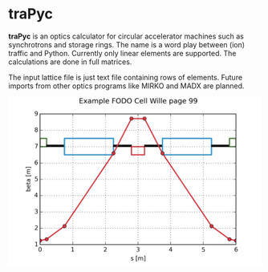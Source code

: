 traPyc
======

**traPyc** is an optics calculator for circular accelerator machines such as synchrotrons and storage rings. The name is
a word play between (ion) traffic and Python. Currently only linear elements are supported. The calculations are done in full matrices.

The input lattice file is just text file containing rows of elements. Future imports from other optics programs like MIRKO and MADX are planned.

![image](wille_fodo.png)

